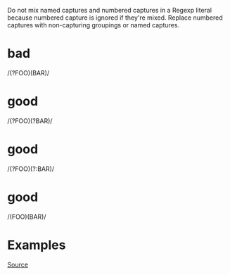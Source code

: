 
Do not mix named captures and numbered captures in a Regexp literal
because numbered capture is ignored if they're mixed.
Replace numbered captures with non-capturing groupings or
named captures.

  # bad
  /(?<foo>FOO)(BAR)/

  # good
  /(?<foo>FOO)(?<bar>BAR)/

  # good
  /(?<foo>FOO)(?:BAR)/

  # good
  /(FOO)(BAR)/

# Examples


[Source](http://www.rubydoc.info/gems/rubocop/RuboCop/Cop/Lint/MixedRegexpCaptureTypes)